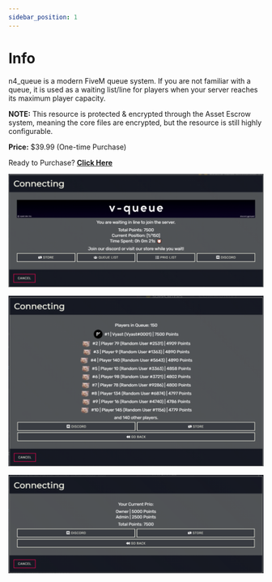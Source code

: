 ```yaml
---
sidebar_position: 1
---
```


# Info

n4_queue is a modern FiveM queue system. If you are not familiar with a queue, it is used as a waiting list/line for players when your server reaches its maximum player capacity.

**NOTE:** This resource is protected & encrypted through the Asset Escrow system, meaning the core files are encrypted, but the resource is still highly configurable.

**Price:** $39.99 (One-time Purchase)

Ready to Purchase? **[Click Here](https://store.n4.gg/package/4957183)**

![Main Page](./img/1.png)

![Players Page](./img/2.png)

![Prio Page](./img/3.png)
